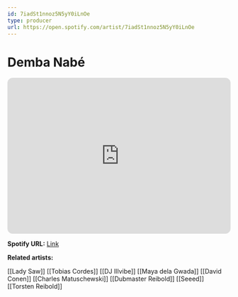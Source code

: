 ```yaml
---
id: 7iadSt1nnoz5N5yY0iLnOe
type: producer
url: https://open.spotify.com/artist/7iadSt1nnoz5N5yY0iLnOe
---
```

# Demba Nabé

<iframe style="border-radius:12px" src="https://open.spotify.com/embed/artist/7iadSt1nnoz5N5yY0iLnOe" width="100%" height="352" frameBorder="0" allowfullscreen="" allow="autoplay; clipboard-write; encrypted-media; fullscreen; picture-in-picture" loading="lazy"></iframe>

**Spotify URL:** [Link](https://open.spotify.com/artist/7iadSt1nnoz5N5yY0iLnOe)

**Related artists:**

[[Lady Saw]]
[[Tobias Cordes]]
[[DJ Illvibe]]
[[Maya dela Gwada]]
[[David Conen]]
[[Charles Matuschewski]]
[[Dubmaster Reibold]]
[[Seeed]]
[[Torsten Reibold]]

